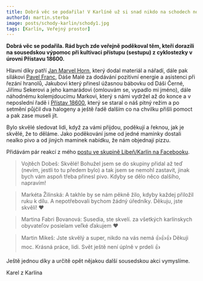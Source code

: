 ```yaml
---
title: Dobrá věc se podařila! V Karlíně už si snad nikdo na schodech nohu nezlomí
authorId: martin.sterba
image: posts/schody-karlin/schody1.jpg
tags: [Karlín, Veřejný prostor]
---
```


**Dobrá věc se podařila. Rád bych zde veřejně poděkoval těm, kteří dorazili na sousedskou výpomoc při kultivaci přístupu (sestupu) z cyklostezky v úrovni Přístavu 18600.** 

Hlavní díky patří [Jan Marvel Horn](https://praha8.pirati.cz/lide/jan-horn.html), který dodal materiál a nářadí, dále pak silákovi [Pavel Franc](https://praha8.pirati.cz/lide/pavel-franc.html), Dáše Malé za dodávání pozitivní energie a asistenci při řezání hranolů, Jakubovi který přinesl úžasnou bábovku od Dáši Černé, Jiřímu Sekerovi a jeho kamarádovi (omlouvám se, vypadlo mi jméno), dále náhodnému kolemjdoucímu Markovi, který s námi vydržel až do konce a v neposlední řadě i [Přístav 18600](http://www.pristav18600.cz), který se staral o náš pitný režim a po setmění půjčil dva halogeny a ještě řadě dalším co na chvilku přišli pomoct a pak zase museli jít. 

Bylo skvělé sledovat lidi, když za vámi přijdou, poděkují a řeknou, jak je skvělé, že to děláme. Jako poděkování jsme od jedné maminky dostali nealko pivo a od jiných maminek nabídku, že nám objednají pizzu.

Přidávám pár reakcí z mého [postu ve skupině Libeň/Karlín na Facebooku](https://www.facebook.com/groups/libenkarlin/posts/4293121130742052/).
>Vojtěch Dobeš: Skvělé! Bohužel jsem se do skupiny přidal až teď (nevím, jestli to tu předem bylo) a tak jsem se nemohl zastavit, jinak bych vám aspoň třeba přinesl pivo. Kdyby se dělo něco dalšího, napravím!

>Markéta Žilinská: A takhle by se nám pěkně žilo, kdyby každej přiložil ruku k dílu. A nepotřebovali bychom žádný úředníky. Děkuju, jste skvělí! ❤️

>Martina Fabri Bovanová: Susedia, ste skvelí. za všetkých karlínskych obyvateľov posielam veľké ďakujem ♥

>Martin Mikeš: Jste skvělý a super, nikdo na vás nemá 👍👍👍 Děkuji moc. Krásná práce, lidi. Svět ještě není úplně v prdeli 👍

Ještě jednou díky a určitě opět nějakou další sousedskou akci vymyslíme.

Karel z Karlína
